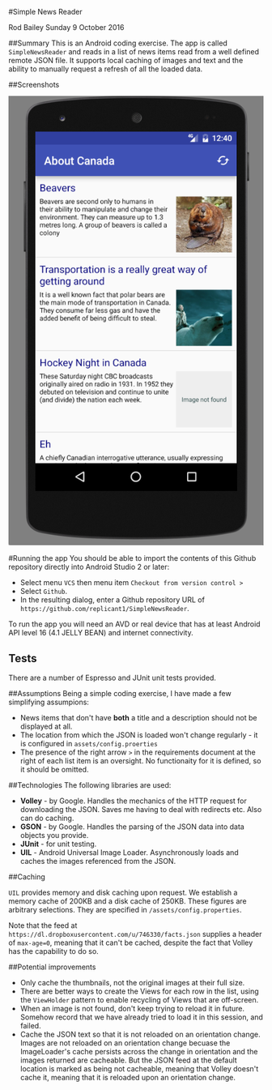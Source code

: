 #Simple News Reader

Rod Bailey
Sunday 9 October 2016

##Summary
This is an Android coding exercise. The app is called `SimpleNewsReader` and reads in a list of news items read from a well defined remote JSON file. It supports local caching of images and text and the ability to manually request a refresh of all the loaded data.

##Screenshots

![Portrait](/snr_screenshot_portrait.png)

#Running the app
You should be able to import the contents of this Github repository directly into Android Studio 2 or later:

- Select menu `VCS` then menu item `Checkout from version control >` 
- Select `Github`. 
- In the resulting dialog, enter a Github repository URL of `https://github.com/replicant1/SimpleNewsReader`.

To run the app you will need an AVD or real device that has at least Android API level 16 (4.1 JELLY BEAN) and internet connectivity.

## Tests

There are a number of Espresso and JUnit unit tests provided.

##Assumptions
Being a simple coding exercise, I have made a few simplifying assumpions:

- News items that don't have **both** a title and a description should not be displayed at all.
- The location from which the JSON is loaded won't change regularly - it is configured in `assets/config.proerties`
- The presence of the right arrow `>` in the requirements document at the right of each list item is an oversight. No functionaity for it is defined, so it should be omitted.

##Technologies
The following libraries are used:

- **Volley** - by Google. Handles the mechanics of the HTTP request for downloading the JSON. Saves me having to deal with redirects etc. Also can do caching.
- **GSON** - by Google. Handles the parsing of the JSON data into data objects you provide.
- **JUnit** - for unit testing.
- **UIL** - Android Universal Image Loader. Asynchronously loads and caches the images referenced from the JSON.

##Caching

`UIL` provides memory and disk caching upon request. We establish a memory cache of 200KB and a disk cache of 250KB. These figures are arbitrary selections. They are specified in `/assets/config.properties`. 

Note that the feed at `https://dl.dropboxusercontent.com/u/746330/facts.json` supplies a header of `max-age=0`, meaning that it can't be cached, despite the fact that Volley has the capability to do so.

##Potential improvements

- Only cache the thumbnails, not the original images at their full size.
- There are better ways to create the Views for each row in the list, using the `ViewHolder` pattern to enable recycling of Views that are off-screen.
- When an image is not found, don't keep trying to reload it in future. Somehow record that we have already tried to load it in this session, and failed.
- Cache the JSON text so that it is not reloaded on an orientation change. Images are not reloaded on an orientation change becuase the ImageLoader's cache persists across the change in orientation and the images returned are cacheable. But the JSON feed at the default location is marked as being not cacheable, meaning that Volley doesn't cache it, meaning that it is reloaded upon an orientation change.